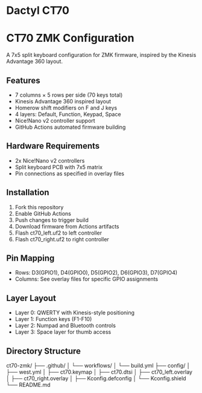 # Dactyl CT70

# CT70 ZMK Configuration

A 7x5 split keyboard configuration for ZMK firmware, inspired by the Kinesis Advantage 360 layout.

## Features
- 7 columns × 5 rows per side (70 keys total)
- Kinesis Advantage 360 inspired layout
- Homerow shift modifiers on F and J keys
- 4 layers: Default, Function, Keypad, Space
- Nice!Nano v2 controller support
- GitHub Actions automated firmware building

## Hardware Requirements
- 2x Nice!Nano v2 controllers
- Split keyboard PCB with 7x5 matrix
- Pin connections as specified in overlay files

## Installation
1. Fork this repository
2. Enable GitHub Actions
3. Push changes to trigger build
4. Download firmware from Actions artifacts
5. Flash ct70_left.uf2 to left controller
6. Flash ct70_right.uf2 to right controller

## Pin Mapping
- Rows: D3(GPIO1), D4(GPIO0), D5(GPIO2), D6(GPIO3), D7(GPIO4)
- Columns: See overlay files for specific GPIO assignments

## Layer Layout
- Layer 0: QWERTY with Kinesis-style positioning
- Layer 1: Function keys (F1-F10)
- Layer 2: Numpad and Bluetooth controls
- Layer 3: Space layer for thumb access

## Directory Structure

ct70-zmk/
├── .github/
│   └── workflows/
│       └── build.yml
├── config/
│   ├── west.yml
│   ├── ct70.keymap
│   ├── ct70.dtsi
│   ├── ct70_left.overlay
│   ├── ct70_right.overlay
│   ├── Kconfig.defconfig
│   └── Kconfig.shield
└── README.md